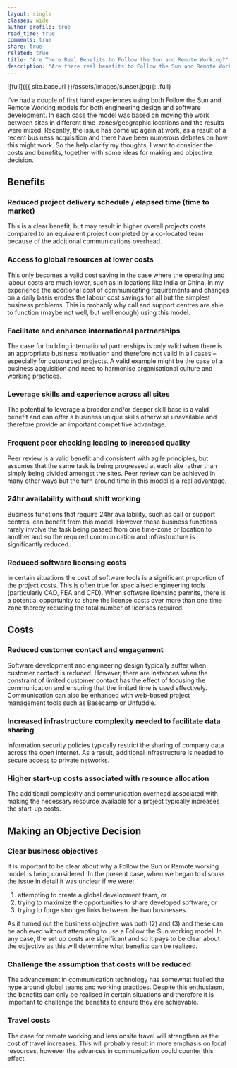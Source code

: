 ```yaml
---
layout: single
classes: wide
author_profile: true
read_time: true
comments: true
share: true
related: true
title: "Are There Real Benefits to Follow the Sun and Remote Working?"
description: "Are there real benefits to Follow the Sun and Remote Working?"
---
```


![full]({{ site.baseurl }}/assets/images/sunset.jpg){: .full}

I’ve had a couple of first hand experiences using both Follow the Sun and Remote Working models for both engineering design and software development. In each case the model was based on moving the work between sites in different time-zones/geographic locations and the results were mixed. Recently, the issue has come up again at work, as a result of a recent business acquisition and there have been numerous debates on how this might work. So the help clarify my thoughts, I want to consider the costs and benefits, together with some ideas for making and objective decision.

## Benefits

### Reduced project delivery schedule / elapsed time (time to market)
This is a clear benefit, but may result in higher overall projects costs compared to an equivalent project completed by a co-located team because of the additional communications overhead.

### Access to global resources at lower costs
This only becomes a valid cost saving in the case where the operating and labour costs are much lower, such as in locations like India or China. In my experience the additional cost of communicating requirements and changes on a daily basis erodes the labour cost savings for all but the simplest business problems. This is probably why call and support centres are able to function (maybe not well, but well enough) using this model.

### Facilitate and enhance international partnerships
The case for building international partnerships is only valid when there is an appropriate business motivation and therefore not valid in all cases – especially for outsourced projects. A valid example might be the case of a business acquisition and need to harmonise organisational culture and working practices.

### Leverage skills and experience across all sites
The potential to leverage a broader and/or deeper skill base is a valid benefit and can offer a business unique skills otherwise unavailable and therefore provide an important competitive advantage.

### Frequent peer checking leading to increased quality
Peer review is a valid benefit and consistent with agile principles, but assumes that the same task is being progressed at each site rather than simply being divided amongst the sites. Peer review can be achieved in many other ways but the turn around time in this model is a real advantage.

### 24hr availability without shift working
Business functions that require 24hr availability, such as call or support centres, can benefit from this model. However these business functions rarely involve the task being passed from one time-zone or location to another and so the required communication and infrastructure is significantly reduced.

### Reduced software licensing costs
In certain situations the cost of software tools is a significant proportion of the project costs. This is often true for specialised engineering tools (particularly CAD, FEA and CFD). When software licensing permits, there is a potential opportunity to share the license costs over more than one time zone thereby reducing the total number of licenses required.

## Costs

### Reduced customer contact and engagement
Software development and engineering design typically suffer when customer contact is reduced. However, there are instances when the constraint of limited customer contact has the effect of focusing the communication and ensuring that the limited time is used effectively. Communication can also be enhanced with web-based project management tools such as Basecamp or Unfuddle.

### Increased infrastructure complexity needed to facilitate data sharing
Information security policies typically restrict the sharing of company data across the open internet. As a result, additional infrastructure is needed to secure access to private networks.

### Higher start-up costs associated with resource allocation
The additional complexity and communication overhead associated with making the necessary resource available for a project typically increases the start-up costs.

## Making an Objective Decision

### Clear business objectives
It is important to be clear about why a Follow the Sun or Remote working model is being considered. In the present case, when we began to discuss the issue in detail it was unclear if we were;

1. attempting to create a global development team, or
1. trying to maximize the opportunities to share developed software, or
1. trying to forge stronger links between the two businesses.

As it turned out the business objective was both (2) and (3) and these can be achieved without attempting to use a Follow the Sun working model. In any case, the set up costs are significant and so it pays to be clear about the objective as this will determine what benefits can be realized.

### Challenge the assumption that costs will be reduced
The advancement in communication technology has somewhat fuelled the hype around global teams and working practices. Despite this enthusiasm, the benefits can only be realised in certain situations and therefore it is important to challenge the benefits to ensure they are achievable.

### Travel costs
The case for remote working and less onsite travel will strengthen as the cost of travel increases. This will probably result in more emphasis on local resources, however the advances in communication could counter this effect.
